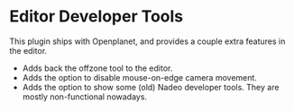 # Editor Developer Tools
This plugin ships with Openplanet, and provides a couple extra features in the editor.

* Adds back the offzone tool to the editor.
* Adds the option to disable mouse-on-edge camera movement.
* Adds the option to show some (old) Nadeo developer tools. They are mostly non-functional nowadays.
